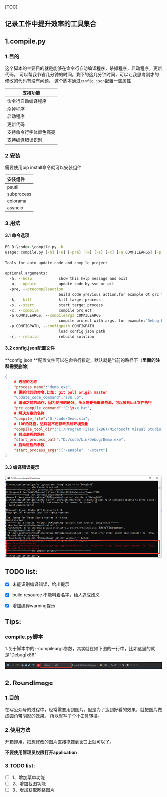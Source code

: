 [TOC]

## 记录工作中提升效率的工具集合

## 1.compile.py

### 1.目的
这个脚本的主要目的就是能够在命令行自动编译程序，杀掉程序，启动程序，更新代码。
可以帮我节省几分钟的时间。剩下的这几分钟时间，可以让我思考刚才的修改的代码有没有问题。
这个脚本通过`config.json`配置一些属性

| 支持功能           |
| ------------------ |
| 命令行自动编译程序 |
| 杀掉程序           |
| 启动程序           |
| 更新代码           |
| 支持命令行字体颜色高亮          |
| 支持编译错误识别          |

### 2.安装

需要使用pip install命令就可以安装组件

| 安装组件   |
| :---------- |
| psutil     |
| subprocess |
| colorama   |
| asyncio    |

### 3.用法

#### 3.1 命令选项

```bat
PS D:\code>.\compile.py -h
usage: compile.py [-h] [-u] [-pre] [-k] [-s] [-c] [-a COMPILEARGS] [-p CONFIGPATH]

Tools for auto update code and compile project

optional arguments:
  -h, --help            show this help message and exit
  -u, --update          update code by svn or git
  -pre, --precompileaction
                        build code previous action,for example Qt qrc file.
  -k, --kill            kill target process
  -s, --start           start target process
  -c, --compile         compile project
  -a COMPILEARGS, --compileargs COMPILEARGS
                        compile project with args, for example:"Debug|Win32" or "Release|Win32". default value: "Debug|Win32"
  -p CONFIGPATH, --configpath CONFIGPATH
                        load config json path
  -r, --rebuild         rebuild solution
```

#### 3.2 config.json配置文件

**config.json  **配置文件可以在命令行指定，默认就是当前的路径下（**里面的注释需要删除**）

```json
{
	# 进程的名称
	"process_name":"demo.exe",
	# 更新代码的命令,比如: git pull origin master
	"update_code_command":"svn up",
	# 编译之前的动作，因为使用的是Qt，所以需要先编译资源，可以放到bat文件执行
	"pre_compile_command":"E:\xxx.bat",
	# 解决方案的名称
	"compile_file":"D:/code/Demo.sln",
	# IDE的路径，这样就不用修改系统环境变量
	"compile_tool_dir":"C:/Program Files (x86)/Microsoft Visual Studio 12.0/Common7/IDE",
	# 启动进程的路径
	"start_process_path":"D:/code/bin/Debug/Demo.exe",
	# 启动进程的参数
	"start_process_args":["-enable", "-start"]
}
```

#### 3.3 编译错误提示

![image-20211220140923636](./images/01_compile_error_tip.png)





## TODO list:

- [x]  未能识别编译错误，给出提示
- [x]  build resource 不能叫着名字，给人造成歧义
- [x]  增加编译warning提示



## Tips:

### compile.py脚本

1.关于脚本中的--compileargs参数，其实就在如下图的一行中，比如这里的就是"Debug|x86"

![image-20211220152108376](./images/02_vs_compile_args.png)


## 2. RoundImage

### 1.目的
在写公众号的过程中，经常需要用到图片，但是为了达到好看的效果，就把图片做成圆角带阴影的效果。
所以就写了个小工具转换。


### 2.使用方法
开箱即用，把想修改的图片直接拖拽到窗口上就可以了。

**不要使用管理员权限打开application**

### 3.TODO list:
- [ ]  1、增加菜单功能
- [ ]  2、增加截图功能
- [ ]  3、增加获取网络图片
